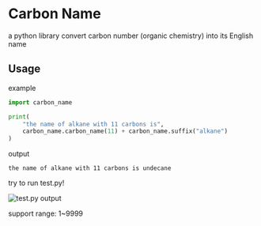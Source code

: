 # Carbon Name

a python library convert carbon number (organic chemistry) into its English name

## Usage

example

```python
import carbon_name

print(
    "the name of alkane with 11 carbons is",
    carbon_name.carbon_name(11) + carbon_name.suffix("alkane")
)
```

output

```plaintext
the name of alkane with 11 carbons is undecane
```

try to run test.py!

![test.py output](https://s2.loli.net/2025/05/09/s6ZLWjiDXUHvGro.png)

support range: 1~9999
